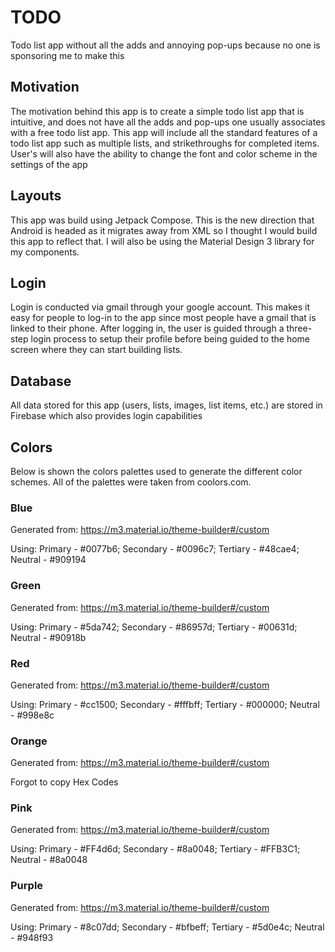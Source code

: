 # TODO
Todo list app without all the adds and annoying pop-ups because no one is sponsoring me to make this

## Motivation
The motivation behind this app is to create a simple todo list app that is intuitive, and does not have all the adds and pop-ups one usually associates with a free todo list app. This app will include all the standard features of a todo list app such as multiple lists, and strikethroughs for completed items. User's will also have the ability to change the font and color scheme in the settings of the app

## Layouts
This app was build using Jetpack Compose. This is the new direction that Android is headed as it migrates away from XML so I thought I would build this app to reflect that. I will also be using the Material Design 3 library for my components.

## Login
Login is conducted via gmail through your google account. This makes it easy for people to log-in to the app since most people have a gmail that is linked to their phone. After logging in, the user is guided through a three-step login process to setup their profile before being guided to the home screen where they can start building lists.

## Database
All data stored for this app (users, lists, images, list items, etc.) are stored in Firebase which also provides login capabilities

## Colors
Below is shown the colors palettes used to generate the different color schemes. All of the palettes were taken from coolors.com.

### Blue
Generated from: https://m3.material.io/theme-builder#/custom

Using: Primary - #0077b6;  Secondary - #0096c7;  Tertiary - #48cae4;  Neutral - #909194 

### Green
Generated from: https://m3.material.io/theme-builder#/custom

Using: Primary - #5da742;  Secondary - #86957d;  Tertiary - #00631d;  Neutral - #90918b 

### Red
Generated from: https://m3.material.io/theme-builder#/custom

Using: Primary - #cc1500;  Secondary - #fffbff;  Tertiary - #000000;  Neutral - #998e8c

### Orange
Generated from: https://m3.material.io/theme-builder#/custom

Forgot to copy Hex Codes

### Pink
Generated from: https://m3.material.io/theme-builder#/custom

Using: Primary - #FF4d6d;  Secondary - #8a0048;  Tertiary - #FFB3C1;  Neutral - #8a0048

### Purple
Generated from: https://m3.material.io/theme-builder#/custom

Using: Primary - #8c07dd;  Secondary - #bfbeff;  Tertiary - #5d0e4c;  Neutral - #948f93

